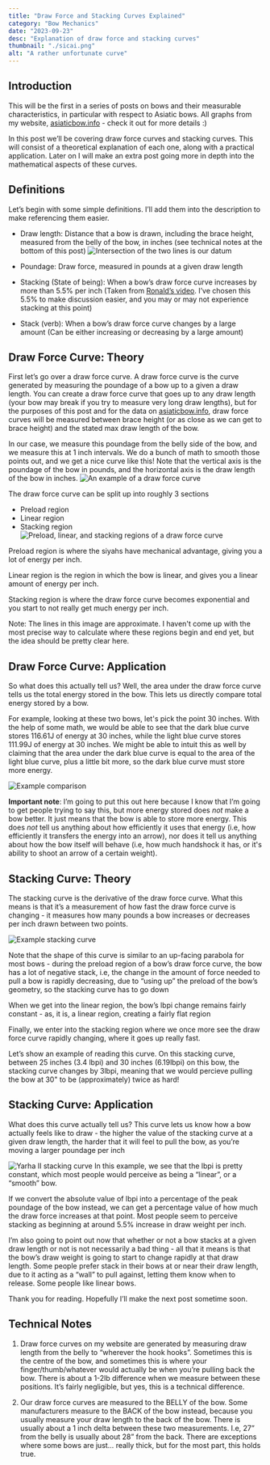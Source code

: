 ```yaml
---
title: "Draw Force and Stacking Curves Explained"
category: "Bow Mechanics"
date: "2023-09-23"
desc: "Explanation of draw force and stacking curves"
thumbnail: "./sicai.png"
alt: "A rather unfortunate curve"
---
```


## Introduction


This will be the first in a series of posts on bows and their measurable characteristics, in particular with respect to Asiatic bows. All graphs from my website, [asiaticbow.info](https://asiaticbow.info) - check it out for more details :) 

In this post we’ll be covering draw force curves and stacking curves. This will consist of a theoretical explanation of each one, along with a practical application. Later on I will make an extra post going more in depth into the mathematical aspects of these curves.

## Definitions

Let’s begin with some simple definitions. I’ll add them into the description to make referencing them easier. 
* Draw length: Distance that a bow is drawn, including the brace height, measured from the belly of the bow, in inches (see technical notes at the bottom of this post) ![Intersection of the two lines is our datum](./datum.png)

* Poundage: Draw force, measured in pounds at a given draw length
* Stacking (State of being): When a bow’s draw force curve increases by more than 5.5% per inch (Taken from [Ronald’s video](https://www.youtube.com/watch?v=koJNVnFqX6I). I’ve chosen this 5.5% to make discussion easier, and you may or may not experience stacking at this point)
* Stack (verb): When a bow’s draw force curve changes by a large amount (Can be either increasing or decreasing by a large amount)

## Draw Force Curve: Theory 

First let’s go over a draw force curve. A draw force curve is the curve generated by measuring the poundage of a bow up to a given a draw length. You can create a draw force curve that goes up to any draw length (your bow may break if you try to measure very long draw lengths), but for the purposes of this post and for the data on [asiaticbow.info](https://asiaticbow.info), draw force curves will be measured between brace height (or as close as we can get to brace height) and the stated max draw length of the bow. 

In our case, we measure this poundage from the belly side of the bow, and we measure this at 1 inch intervals. We do a bunch of math to smooth those points out, and we get a nice curve like this! Note that the vertical axis is the poundage of the bow in pounds, and the horizontal axis is the draw length of the bow in inches. 
![An example of a draw force curve](./sicai_no_stack.png)

The draw force curve can be split up into roughly 3 sections 
* Preload region
* Linear region
* Stacking region
![Preload, linear, and stacking regions of a draw force curve](./monarq.png)

Preload region is where the siyahs have mechanical advantage, giving you a lot of energy per inch.

Linear region is the region in which the bow is linear, and gives you a linear amount of energy per inch.

Stacking region is where the draw force curve becomes exponential and you start to not really get much energy per inch.

Note: The lines in this image are approximate. I haven't come up with the most precise way to calculate where these regions begin and end yet, but the  idea should be pretty clear here.

## Draw Force Curve: Application 

So what does this actually tell us? Well, the area under the draw force curve tells us the total energy stored in the bow. This lets us directly compare total energy stored by a bow. 

For example, looking at these two bows, let's pick the point 30 inches. With the help of some math, we would be able to see that the dark blue curve stores 116.61J of energy at 30 inches, while the light blue curve stores 111.99J of energy at 30 inches. We might be able to intuit this as well by claiming that the area under the dark blue curve is equal to the area of the light blue curve, plus a little bit more, so the dark blue curve must store more energy.

![Example comparison](./dfc_comparison.png)

**Important note**: I’m going to put this out here because I know that I’m going to get people trying to say this, but more energy stored does _not_ make a bow better. It just means that the bow is able to store more energy. This does _not_ tell us anything about how efficiently it uses that energy (i.e, how efficiently it transfers the energy into an arrow), nor does it tell us anything about how the bow itself will behave (i.e, how much handshock it has, or it's ability to shoot an arrow of a certain weight). 

## Stacking Curve: Theory 
The stacking curve is the derivative of the draw force curve. What this means is that it’s a measurement of how fast the draw force curve is changing - it measures how many pounds a bow increases or decreases per inch drawn between two points. 

![Example stacking curve](./stacking.png)

Note that the shape of this curve is similar to an up-facing parabola for most bows - during the preload region of a bow’s draw force curve, the bow has a lot of negative stack, i.e, the change in the amount of force needed to pull a bow is rapidly decreasing, due to “using up” the preload of the bow’s geometry, so the stacking curve has to go down

When we get into the linear region, the bow’s lbpi change remains fairly constant - as, it is, a linear region, creating a fairly flat region

Finally, we enter into the stacking region where we once more see the draw force curve rapidly changing, where it goes up really fast.

Let’s show an example of reading this curve. On this stacking curve, between 25 inches (3.4 lbpi) and 30 inches (6.19lbpi) on this bow, the stacking curve changes by 3lbpi, meaning that we would percieve pulling the bow at 30" to be (approximately) twice as hard!

## Stacking Curve: Application
What does this curve actually tell us? This curve lets us know how a bow actually feels like to draw - the higher the value of the stacking curve at a given draw length, the harder that it will feel to pull the bow, as you’re moving a larger poundage per inch

![Yarha II stacking curve](./yarha_stack.png)
In this example, we see that the lbpi is pretty constant, which most people would perceive as being a “linear”, or a “smooth” bow. 

If we convert the absolute value of lbpi into a percentage of the peak poundage of the bow instead, we can get a percentage value of how much the draw force increases at that point. Most people seem to perceive stacking as beginning at around 5.5% increase in draw weight per inch. 

I’m also going to point out now that whether or not a bow stacks at a given draw length or not is not necessarily a bad thing - all that it means is that the bow’s draw weight is going to start to change rapidly at that draw length. Some people prefer stack in their bows at or near their draw length, due to it acting as a “wall” to pull against, letting them know when to release. Some people like linear bows. 

Thank you for reading. Hopefully I’ll make the next post sometime soon. 



## Technical Notes 
1. Draw force curves on my website are generated by measuring draw length from the belly to “wherever the hook hooks”. Sometimes this is the centre of the bow, and sometimes this is where your finger/thumb/whatever would actually be when you’re pulling back the bow. There is about a 1-2lb difference when we measure between these positions. It’s fairly negligible, but yes, this is a technical difference. 

2. Our draw force curves are measured to the BELLY of the bow. Some manufacturers measure to the BACK of the bow instead, because you usually measure your draw length to the back of the bow. There is usually about a 1 inch delta between these two measurements. I.e, 27” from the belly is usually about 28” from the back. There are exceptions where some bows are just… really thick, but for the most part, this holds true. 

